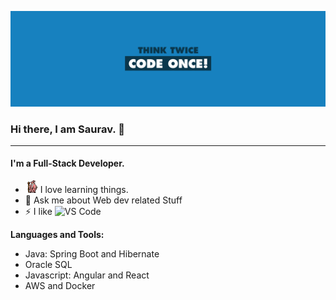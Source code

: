 ![Programming](https://github.com/sbhuju61/sbhuju61/blob/main/36684.png)
### Hi there, I am Saurav. 👋
---

#### I'm a Full-Stack Developer.
- <img alt="GIF" src="https://github.com/deut-erium/deut-erium/blob/master/assets/gandalf_parrot.gif?raw=1" width="20vw" /> I love learning things.
- 💬 Ask me about Web dev related Stuff
- ⚡ I like ![VS Code](http://img.shields.io/badge/-VS%20Code-007ACC?style=flat-square&logo=visual-studio-code&logoColor=ffffff)


**Languages and Tools:**
- Java: Spring Boot and Hibernate 
- Oracle SQL
- Javascript: Angular and React
- AWS and Docker

<!--
**sbhuju61/sbhuju61** is a ✨ _special_ ✨ repository because its `README.md` (this file) appears on your GitHub profile.

Here are some ideas to get you started:

- 🔭 I’m currently working on ...
- 🌱 I’m currently learning ...
- 👯 I’m looking to collaborate on ...
- 🤔 I’m looking for help with ...
- 💬 Ask me about ...
- 📫 How to reach me: ...
- 😄 Pronouns: ...
- ⚡ Fun fact: ...
-->
